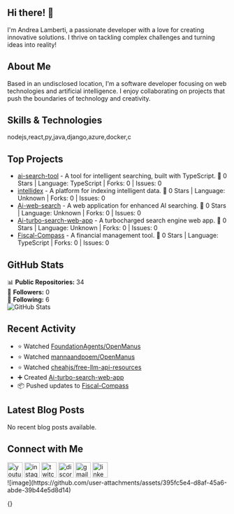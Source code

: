 ## Hi there! 👋

I'm Andrea Lamberti, a passionate developer with a love for creating innovative solutions. I thrive on tackling complex challenges and turning ideas into reality!

## About Me

Based in an undisclosed location, I'm a software developer focusing on web technologies and artificial intelligence. I enjoy collaborating on projects that push the boundaries of technology and creativity.

## Skills & Technologies

nodejs,react,py,java,django,azure,docker,c

## Top Projects

- [ai-search-tool](https://github.com/and734/ai-search-tool) - A tool for intelligent searching, built with TypeScript. 🌟 0 Stars | Language: TypeScript | Forks: 0 | Issues: 0
- [intellidex](https://github.com/and734/intellidex) - A platform for indexing intelligent data. 🌟 0 Stars | Language: Unknown | Forks: 0 | Issues: 0
- [Ai-web-search](https://github.com/and734/Ai-web-search) - A web application for enhanced AI searching. 🌟 0 Stars | Language: Unknown | Forks: 0 | Issues: 0
- [Ai-turbo-search-web-app](https://github.com/and734/Ai-turbo-search-web-app) - A turbocharged search engine web app. 🌟 0 Stars | Language: Unknown | Forks: 0 | Issues: 0
- [Fiscal-Compass](https://github.com/and734/Fiscal-Compass) - A financial management tool. 🌟 0 Stars | Language: TypeScript | Forks: 0 | Issues: 0

## GitHub Stats

📊 **Public Repositories:** 34  
👥 **Followers:** 0  
🔗 **Following:** 6  
![GitHub Stats](https://github-readme-stats.vercel.app/api?username=and734&show_icons=true&theme=radical)

## Recent Activity

- ⭐️ Watched [FoundationAgents/OpenManus](https://github.com/FoundationAgents/OpenManus)  
- ⭐️ Watched [mannaandpoem/OpenManus](https://github.com/mannaandpoem/OpenManus)  
- ⭐️ Watched [cheahjs/free-llm-api-resources](https://github.com/cheahjs/free-llm-api-resources)  
- ➕ Created [Ai-turbo-search-web-app](https://github.com/and734/Ai-turbo-search-web-app)  
- 📦 Pushed updates to [Fiscal-Compass](https://github.com/and734/Fiscal-Compass)

## Latest Blog Posts

No recent blog posts available.

## Connect with Me
<div align="left">
  <img src="https://img.shields.io/static/v1?message=Youtube&logo=youtube&label=&color=FF0000&logoColor=white&labelColor=&style=for-the-badge" height="35" alt="youtube logo"  />
  <img src="https://img.shields.io/static/v1?message=Instagram&logo=instagram&label=&color=E4405F&logoColor=white&labelColor=&style=for-the-badge" height="35" alt="instagram logo"  />
  <img src="https://img.shields.io/static/v1?message=Twitch&logo=twitch&label=&color=9146FF&logoColor=white&labelColor=&style=for-the-badge" height="35" alt="twitch logo"  />
  <img src="https://img.shields.io/static/v1?message=Discord&logo=discord&label=&color=7289DA&logoColor=white&labelColor=&style=for-the-badge" height="35" alt="discord logo"  />
  <img src="https://img.shields.io/static/v1?message=Gmail&logo=gmail&label=&color=D14836&logoColor=white&labelColor=&style=for-the-badge" height="35" alt="gmail logo"  />
  <img src="https://img.shields.io/static/v1?message=LinkedIn&logo=linkedin&label=&color=0077B5&logoColor=white&labelColor=&style=for-the-badge" height="35" alt="linkedin logo"  />
</div>
![image](https://github.com/user-attachments/assets/395fc5e4-d8af-45a6-abde-39b44e5d8d14)

{}
